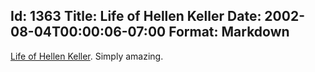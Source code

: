 Id: 1363
Title: Life of Hellen Keller
Date: 2002-08-04T00:00:06-07:00
Format: Markdown
--------------
[Life of Hellen
Keller](http://www.afb.org/info_document_view.asp?documentid=1351).
Simply amazing.
